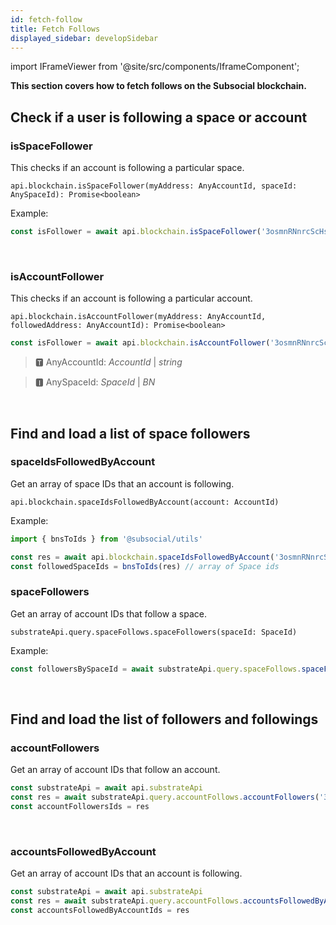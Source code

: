```yaml
---
id: fetch-follow
title: Fetch Follows
displayed_sidebar: developSidebar
---
```


<head>
  <title>How To Get Followers With The Subsocial JS SDK</title>
</head>

import IFrameViewer from '@site/src/components/IframeComponent';

**This section covers how to fetch follows on the Subsocial blockchain.**

## Check if a user is following a space or account

### isSpaceFollower

This checks if an account is following a particular space.

```
api.blockchain.isSpaceFollower(myAddress: AnyAccountId, spaceId: AnySpaceId): Promise<boolean>
```

Example: 

```typescript
const isFollower = await api.blockchain.isSpaceFollower('3osmnRNnrcScHsgkTJH1xyBF5kGjpbWHsGrqM31BJpy4vwn8', idToBn('1'))
```

 <IFrameViewer
      src="https://play.subsocial.network/follows/check-if/space-follower?iframe=true"
  />
<br/>

### isAccountFollower

This checks if an account is following a particular account.

```
api.blockchain.isAccountFollower(myAddress: AnyAccountId, followedAddress: AnyAccountId): Promise<boolean>
```

```typescript
const isFollower = await api.blockchain.isAccountFollower('3osmnRNnrcScHsgkTJH1xyBF5kGjpbWHsGrqM31BJpy4vwn8', idToBn('1'))
```

> 🆃 AnyAccountId: *AccountId* | *string*

> 🅸 AnySpaceId: *SpaceId* | *BN*

 <IFrameViewer
      src="https://play.subsocial.network/follows/check-if/account-follower?iframe=true"
  />
<br/>

## Find and load a list of space followers

### spaceIdsFollowedByAccount

Get an array of space IDs that an account is following.

```
api.blockchain.spaceIdsFollowedByAccount(account: AccountId)
```

Example: 

```typescript
import { bnsToIds } from '@subsocial/utils'

const res = await api.blockchain.spaceIdsFollowedByAccount('3osmnRNnrcScHsgkTJH1xyBF5kGjpbWHsGrqM31BJpy4vwn8')
const followedSpaceIds = bnsToIds(res) // array of Space ids
```

### spaceFollowers

Get an array of account IDs that follow a space.

```
substrateApi.query.spaceFollows.spaceFollowers(spaceId: SpaceId)
```

Example:

```typescript
const followersBySpaceId = await substrateApi.query.spaceFollows.spaceFollowers('1')
```

 <IFrameViewer
      src="https://play.subsocial.network/reading-data/follows/space-followers?iframe=true"
  />
<br/>

## Find and load the list of followers and followings

### accountFollowers

Get an array of account IDs that follow an account.

```typescript
const substrateApi = await api.substrateApi
const res = await substrateApi.query.accountFollows.accountFollowers('3osmnRNnrcScHsgkTJH1xyBF5kGjpbWHsGrqM31BJpy4vwn8')
const accountFollowersIds = res
```

 <IFrameViewer
      src="https://play.subsocial.network/reading-data/follows/account-followers?iframe=true"
  />
<br/>

### accountsFollowedByAccount

Get an array of account IDs that an account is following.

```typescript
const substrateApi = await api.substrateApi
const res = await substrateApi.query.accountFollows.accountsFollowedByAccount('3osmnRNnrcScHsgkTJH1xyBF5kGjpbWHsGrqM31BJpy4vwn8')
const accountsFollowedByAccountIds = res
```

 <IFrameViewer
      src="https://play.subsocial.network/reading-data/follows/account-following?iframe=true"
  />
<br/>
